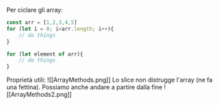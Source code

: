 Per ciclare gli array:
```javascript
const arr = [1,2,3,4,5]
for (let i = 0; i<arr.length; i++){
	// do things
}

for (let element of arr){
	// do things
}

```

Proprietà utili:
![[ArrayMethods.png]]
Lo slice non distrugge l'array (ne fa una fettina). Possiamo anche andare a partire dalla fine 
![[ArrayMethods2.png]] 

